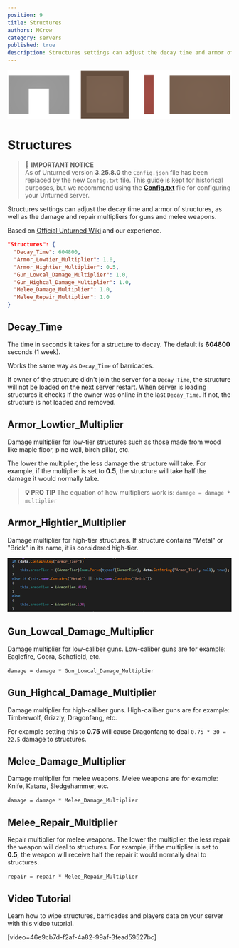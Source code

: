 ```yaml
---
position: 9
title: Structures
authors: MCrow
category: servers
published: true
description: Structures settings can adjust the decay time and armor of structures, as well as the damage and repair multipliers for guns and melee weapons.
---
```


![structures](assets/structures.png)

# Structures
> 📌 **IMPORTANT NOTICE**  
> As of Unturned version **3.25.8.0** the `Config.json` file has been replaced by the new `Config.txt` file. This guide is kept for historical purposes, but we recommend using the **[Config.txt](/servers/docs/unturned-server/config-txt)** file for configuring your Unturned server.

Structures settings can adjust the decay time and armor of structures, as well as the damage and repair multipliers for guns and melee weapons.

Based on [Official Unturned Wiki](https://unturned.wiki.gg/wiki/Gameplay_config#Structures) and our experience.

```json
"Structures": {
  "Decay_Time": 604800,
  "Armor_Lowtier_Multiplier": 1.0,
  "Armor_Hightier_Multiplier": 0.5,
  "Gun_Lowcal_Damage_Multiplier": 1.0,
  "Gun_Highcal_Damage_Multiplier": 1.0,
  "Melee_Damage_Multiplier": 1.0,
  "Melee_Repair_Multiplier": 1.0
}
```

## Decay_Time
The time in seconds it takes for a structure to decay. The default is **604800** seconds (1 week).

Works the same way as `Decay_Time` of barricades.

If owner of the structure didn't join the server for a `Decay_Time`, the structure will not be loaded on the next server restart. When server is loading structures it checks if the owner was online in the last `Decay_Time`. If not, the structure is not loaded and removed.

## Armor_Lowtier_Multiplier
Damage multiplier for low-tier structures such as those made from wood like maple floor, pine wall, birch pillar, etc.

The lower the multiplier, the less damage the structure will take. For example, if the multiplier is set to **0.5**, the structure will take half the damage it would normally take.

> **💡 PRO TIP**
> The equation of how multipliers work is:
> ```damage = damage * multiplier```

## Armor_Hightier_Multiplier
Damage multiplier for high-tier structures. If structure contains "Metal" or "Brick" in its name, it is considered high-tier.

![structure_armor_tier_brick_metal](assets/structure_armor_tier_brick_metal.png)

## Gun_Lowcal_Damage_Multiplier
Damage multiplier for low-caliber guns. Low-caliber guns are for example: Eaglefire, Cobra, Schofield, etc.

```damage = damage * Gun_Lowcal_Damage_Multiplier```

## Gun_Highcal_Damage_Multiplier
Damage multiplier for high-caliber guns. High-caliber guns are for example: Timberwolf, Grizzly, Dragonfang, etc.

For example setting this to **0.75** will cause Dragonfang to deal `0.75 * 30 = 22.5` damage to structures.

## Melee_Damage_Multiplier
Damage multiplier for melee weapons. Melee weapons are for example: Knife, Katana, Sledgehammer, etc.

```damage = damage * Melee_Damage_Multiplier```

## Melee_Repair_Multiplier
Repair multiplier for melee weapons. The lower the multiplier, the less repair the weapon will deal to structures. For example, if the multiplier is set to **0.5**, the weapon will receive half the repair it would normally deal to structures.

```repair = repair * Melee_Repair_Multiplier```

## Video Tutorial
Learn how to wipe structures, barricades and players data on your server with this video tutorial.

[video=46e9cb7d-f2af-4a82-99af-3fead59527bc]